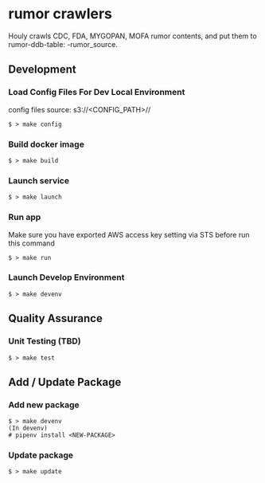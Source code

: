 # rumor crawlers

Houly crawls CDC, FDA, MYGOPAN, MOFA rumor contents, and put them to rumor-ddb-table: <stage>-rumor_source.

## Development

### Load Config Files For Dev Local Environment
config files source: s3://<CONFIG_PATH>/<stage>/

```shell
$ > make config
```

### Build docker image

```shell
$ > make build
```

### Launch service

```shell
$ > make launch
```

### Run app
Make sure you have exported AWS access key setting via STS before run this command

```shell
$ > make run
```

### Launch Develop Environment

```shell
$ > make devenv
```

## Quality Assurance

### Unit Testing (TBD)

```shell
$ > make test
```

## Add / Update Package

### Add new package

```shell
$ > make devenv
(In devenv)
# pipenv install <NEW-PACKAGE>
```

### Update package

```shell
$ > make update


